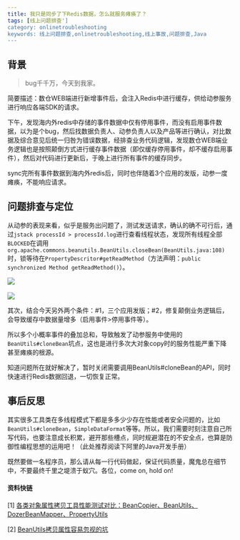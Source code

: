 ```yaml
---
title: 我只是同步了下Redis数据，怎么就服务瘫痪了？
tags: [线上问题排查']
category: onlinetroubleshooting
keywords: 线上问题排查,onlinetroubleshooting,线上事故,问题排查,Java
---
```


## **背景**

> bug千千万，今天到我家。

简要描述：数仓WEB端进行新增事件后，会注入Redis中进行缓存，供给动参服务进行响应各端SDK的请求。

<!-- more -->

下午，发现海内外redis中存储的事件数据中仅有停用事件，而没有启用事件数据，以为是个bug，然后找数据负责人、动参负责人以及产品等进行确认，对比数据及综合意见后统一归咎为错误数据，经排查业务代码逻辑，发现数仓WEB端业务逻辑也是按照颠倒方式进行缓存事件数据（即仅缓存停用事件，却不缓存启用事件），然后对代码进行更新后，于晚上进行所有事件的缓存同步。

sync完所有事件数据到海内外redis后，同时也伴随着3个应用的发版，动参一度瘫痪，不能响应请求。

## **问题排查与定位**

从动参的表现来看，似乎是服务出问题了，测试发送请求，确认的确不可行后，通过`jstack processId > processId.log`进行查看线程状态，发现所有线程全部`BLOCKED`在调用`org.apache.commons.beanutils.BeanUtils.closeBean(BeanUtils.java:108)`时，锁等待在`PropertyDescritor#getReadMethod`（方法声明：`public synchronized Method getReadMethod()`）。

![](https://github.com/buildupchao/ImgStore/blob/master/blog/2019-11-26-1.png?raw=true)
<br/><br/>
![](https://github.com/buildupchao/ImgStore/blob/master/blog/2019-11-26-2.png?raw=true)

其次，结合今天另外两个条件：#1，三个应用发版；#2，修复颠倒业务逻辑后，会导致缓存中数据量增多（启用事件>停用事件等）。

所以多个小概率事件的叠加总和，导致触发了动参服务中使用的`BeanUtils#cloneBean`坑点，这也是进行多次大对象copy时的服务性能严重下降甚至瘫痪的根源。

知道问题所在就好解决了，暂时关闭需要调用BeanUtils#cloneBean的API，同时快速进行Redis数据回退，一切恢复正常。

## **事后反思**

其实很多工具类在多线程模式下都是多多少少存在性能或者安全问题的，比如`BeanUtils#cloneBean`，`SimpleDataFormat`等等。所以，我们需要时刻注意自己所写代码，也要注意成长积累，避开那些槽点，同时规避潜在的不安全点，也算是防御性编程思想的运用吧！（此处推荐阅读下阿里的Java开发手册）

既然要做一名程序员，那么请从每一行代码做起，保证代码质量，魔鬼总在细节中，不要最终千里之堤溃于蚁穴。各位，come on, hold on!

#### **资料快链**

[1] [各类对象属性拷贝工具性能测试对比：BeanCopier、BeanUtils、DozerBeanMapper、PropertyUtils](https://blog.csdn.net/u012534326/article/details/102611483)

[2] [BeanUtils拷贝属性容易忽视的坑](https://blog.csdn.net/qq_21033663/article/details/71794648)
